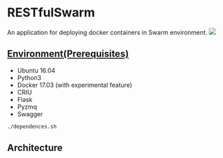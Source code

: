 RESTfulSwarm
============
An application for deploying docker containers in Swarm environment.
![](http://blog.pridybailo.com/wp-content/uploads/sites/2/2015/01/swar-q.png)
## [Environment(Prerequisites)](https://github.com/doc-vu/RESTfulSwarm/blob/master/dependences.sh)
* Ubuntu 16.04
* Python3
* Docker 17.03 (with experimental feature)
* CRIU
* Flask
* Pyzmq
* Swagger
```Bash
./dependences.sh
```
## Architecture
